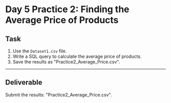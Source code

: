 # Day 5 Practice 2: Finding the Average Price of Products

## Task
1. Use the `Dataset1.csv` file.
2. Write a SQL query to calculate the average price of products.
3. Save the results as "Practice2_Average_Price.csv".

---

## Deliverable
Submit the results: "Practice2_Average_Price.csv".